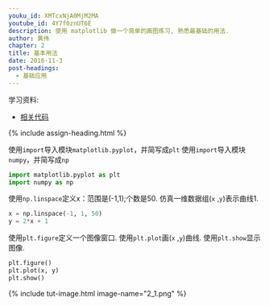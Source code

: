 ```yaml
---
youku_id: XMTcxNjA0MjM2MA
youtube_id: 4Y7f0znUT6E
description: 使用 matplotlib 做一个简单的画图练习, 熟悉最基础的用法.
author: 黄伟
chapter: 2
title: 基本用法
date: 2016-11-3
post-headings:
  - 基础应用
---
```


学习资料:
  * [相关代码](https://github.com/MorvanZhou/tutorials/blob/master/matplotlibTUT/plt3_simple_plot.py)

{% include assign-heading.html %}

使用`import`导入模块`matplotlib.pyplot`，并简写成`plt`
使用`import`导入模块`numpy`，并简写成`np`

```python
import matplotlib.pyplot as plt
import numpy as np
```

使用`np.linspace`定义x：范围是(-1,1);个数是50.
仿真一维数据组(`x` ,`y`)表示曲线1.

```python
x = np.linspace(-1, 1, 50)
y = 2*x + 1
```

使用`plt.figure`定义一个图像窗口.
使用`plt.plot`画(`x` ,`y`)曲线.
使用`plt.show`显示图像.

```python
plt.figure()
plt.plot(x, y)
plt.show()
```

{% include tut-image.html image-name="2_1.png" %}
